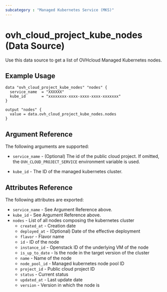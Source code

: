 ```yaml
---
subcategory : "Managed Kubernetes Service (MKS)"
---
```


# ovh_cloud_project_kube_nodes (Data Source)

Use this data source to get a list of OVHcloud Managed Kubernetes nodes.

## Example Usage

```hcl
data "ovh_cloud_project_kube_nodes" "nodes" {
  service_name  = "XXXXXX"
  kube_id       = "xxxxxxxx-xxxx-xxxx-xxxx-xxxxxxx"
}

output "nodes" {
  value = data.ovh_cloud_project_kube_nodes.nodes
}
```

## Argument Reference

The following arguments are supported:

* `service_name` - (Optional) The id of the public cloud project. If omitted,
  the `OVH_CLOUD_PROJECT_SERVICE` environment variable is used.

* `kube_id` - The ID of the managed kubernetes cluster.

## Attributes Reference

The following attributes are exported:

* `service_name` - See Argument Reference above.
* `kube_id` - See Argument Reference above.
* `nodes` - List of all nodes composing the kubernetes cluster
  * `created_at` - Creation date
  * `deployed_at` - (Optional) Date of the effective deployment
  * `flavor` - Flavor name
  * `id` - ID of the node
  * `instance_id` - Openstack ID of the underlying VM of the node
  * `is_up_to_date` - Is the node in the target version of the cluster
  * `name` - Name of the node
  * `node_pool_id` - Managed kubernetes node pool ID
  * `project_id` - Public cloud project ID 
  * `status` - Current status
  * `updated_at` - Last update date
  * `version` - Version in which the node is
